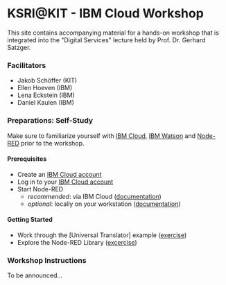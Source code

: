 # KSRI@KIT - IBM Cloud Workshop
This site contains accompanying material for a hands-on workshop that is integrated into the "Digital Services" lecture held by Prof. Dr. Gerhard Satzger. 

### Facilitators
- Jakob Schöffer (KIT)
- Ellen Hoeven (IBM)
- Lena Eckstein (IBM)
- Daniel Kaulen (IBM)

### Preparations: Self-Study
Make sure to familiarize yourself with [IBM Cloud](https://www.ibm.com/cloud), [IBM Watson](https://www.ibm.com/watson/products-services) and [Node-RED](https://nodered.org/) prior to the workshop.

#### Prerequisites
- Create an [IBM Cloud account](https://cloud.ibm.com/registration)
- Log in to your [IBM Cloud account](https://cloud.ibm.com/login)
- Start Node-RED
  - _recommended_: via IBM Cloud ([documentation](./guidelines/node-red-cloud)) 
  - _optional_: locally on your workstation ([documentation](./guidelines/node-red-local))


#### Getting Started
- Work through the [Universal Translator] example ([exercise](./exercises/universal-translator))
- Explore the Node-RED Library ([excercise](./exercises/explore-library))


### Workshop Instructions
To be announced...
